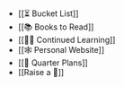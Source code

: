- [[⏳ Bucket List]]
- [[📚 Books to Read]]
- [[👨‍💻 Continued Learning]]
- [[🕸 Personal Website]]
- [[🍕 Quarter Plans]]
- [[Raise a 🐶]]